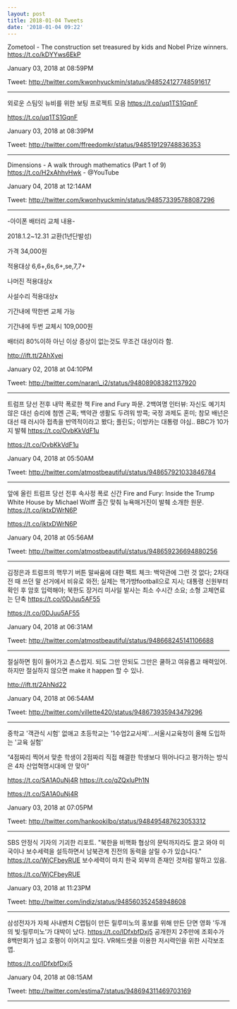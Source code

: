 ```yaml
---
layout: post
title: 2018-01-04 Tweets
date: '2018-01-04 09:22'
---
```




Zometool - The construction set treasured by kids and Nobel Prize winners. https://t.co/kDYYws6EkP

January 03, 2018 at 08:59PM

Tweet: http://twitter.com/kwonhyuckmin/status/948524127748591617

----------------------------------



외로운 스팀잇 뉴비를 위한 보팅 프로젝트 모음 https://t.co/uq1TS1GqnF

https://t.co/uq1TS1GqnF

January 03, 2018 at 08:39PM

Tweet: http://twitter.com/ffreedomkr/status/948519129748836353

----------------------------------



Dimensions - A walk through mathematics \(Part 1 of 9\) https://t.co/H2xAhhvHwk - @YouTube

January 04, 2018 at 12:14AM

Tweet: http://twitter.com/kwonhyuckmin/status/948573395788087296

----------------------------------



-아이폰 배터리 교체 내용-

2018.1.2~12.31 교환\(1년단발성\)

가격 34,000원

적용대상 6,6+,6s,6+,se,7,7+

나머진 적용대상x

사설수리 적용대상x

기간내에 딱한번 교체 가능

기간내에 두번 교체시 109,000원 

배터리 80%이하 아닌 이상 증상이 없는것도 무조건 대상이라 함.

http://ift.tt/2AhXyei

January 02, 2018 at 04:10PM

Tweet: http://twitter.com/naran\_i2/status/948089083821137920

----------------------------------



트럼프 당선 전후 내막 폭로한 책 Fire and Fury 파문. 2백여명 인터뷰: 자신도 예기치 않은 대선 승리에 첨엔 곤혹; 백악관 생활도 두려워 방콕; 국정 과제도 혼미; 참모 배넌은 대선 때 러시아 접촉을 반역적이라고 봤다; 플린도; 이방카는 대통령 야심.. BBC가 10가지 발췌 https://t.co/OvbKkVdF1u

https://t.co/OvbKkVdF1u

January 04, 2018 at 05:50AM

Tweet: http://twitter.com/atmostbeautiful/status/948657921033846784

----------------------------------



앞에 올린 트럼프 당선 전후 속사정 폭로 신간 Fire and Fury: Inside the Trump White House by Michael Wolff 출간 맞춰 뉴욕매거진이 발췌 소개한 원문. https://t.co/jktxDWrN6P

https://t.co/jktxDWrN6P

January 04, 2018 at 05:56AM

Tweet: http://twitter.com/atmostbeautiful/status/948659236694880256

----------------------------------



김정은과 트럼프의 핵무기 버튼 말싸움에 대한 팩트 체크: 백악관에 그런 것 없다; 2차대전 때 쓰던 말 선거에서 비유로 와전; 실제는 핵가방football으로 지시; 대통령 신원부터 확인 후 암호 입력해야; 북한도 장거리 미사일 발사는 최소 수시간 소요; 소형 고체연료는 단축 https://t.co/0DJuu5AF55

https://t.co/0DJuu5AF55

January 04, 2018 at 06:31AM

Tweet: http://twitter.com/atmostbeautiful/status/948668245141106688

----------------------------------



절실하면 힘이 들어가고 촌스럽지. 되도 그만 안되도 그만은 쿨하고 여유롭고 매력있어. 하지만 절실하지 않으면 make it happen 할 수 있나.

http://ift.tt/2AhNd22

January 04, 2018 at 06:54AM

Tweet: http://twitter.com/villette420/status/948673935943479296

----------------------------------



중학교 '객관식 시험' 없애고 초등학교는 '1수업2교사제'...서울시교육청이 올해 도입하는 '교육 실험'



“4점짜리 찍어서 맞춘 학생이 2점짜리 직접 해결한 학생보다 뛰어나다고 평가하는 방식은 4차 산업혁명시대에 안 맞아”



https://t.co/SA1A0uNj4R https://t.co/qZQxluPh1N

https://t.co/SA1A0uNj4R

January 03, 2018 at 07:05PM

Tweet: http://twitter.com/hankookilbo/status/948495487623053312

----------------------------------



SBS 안정식 기자의 기괴한 리포트. "북한을 비핵화 협상의 문턱까지라도 끌고 와야 미국이나 보수세력을 설득하면서 남북관계 진전의 동력을 살릴 수가 있습니다." https://t.co/WjCFbeyRUE 보수세력이 마치 한국 외부의 존재인 것처럼 말하고 있음.

https://t.co/WjCFbeyRUE

January 03, 2018 at 11:23PM

Tweet: http://twitter.com/indiz/status/948560352458948608

----------------------------------



삼성전자가 자체 사내벤처 C랩팀이 만든 릴루미노의 홍보를 위해 만든 단면 영화 '두개의 빛:릴루미노’가 대박이 났다. https://t.co/IDfxbfDxj5 공개한지 2주만에 조회수가 8백만회가 넘고 호평이 이어지고 있다. VR헤드셋을 이용한 저시력인을 위한 시각보조앱.

https://t.co/IDfxbfDxj5

January 04, 2018 at 08:15AM

Tweet: http://twitter.com/estima7/status/948694311469703169

----------------------------------



